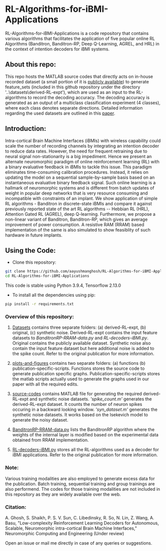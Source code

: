 # RL-Algorithms-for-iBMI-Applications

RL-Algorithms-for-iBMI-Applications is a code repository that contains various algorithms that facilitates the application of five popular online RL Algorithms (Banditron, Banditron-RP, Deep Q-Learning, AGREL, and HRL) in the context of intention decoders for iBMI systems. 

## About this repo: 
This repo hosts the MATLAB source codes that directly acts on in-house recorded dataset (a small portion of it is [publicly available](https://osf.io/dce96/)) to generate feature_sets (included in this github repository under the directory '..\datasets\derived-RL-expt'), which are used as an input to the RL-algorithms to record the decoding accuracy. The decoding accuracy is generated as an output of a multiclass classification experiment (4 classes), where each class denotes separate directions. Detailed information regarding the used datasets are outlined in this [paper](https://journals.plos.org/plosone/article?id=10.1371/journal.pone.0165773).  

## Introduction:

Intra-cortical Brain Machine Interfaces (iBMIs) with wireless capability could scale the number of recording channels by integrating an intention decoder to reduce data rates. However, the need for frequent retraining due to neural signal non-stationarity is a big impediment. Hence we present an alternate neuromorphic paradigm of online reinforcement learning (RL) with a binary evaluative feedback in iBMIs to tackle this issue. This paradigm eliminates time-consuming calibration procedures. Instead, it relies on updating the model on a sequential sample-by-sample basis based on an instantaneous evaluative binary feedback signal. Such online learning is a hallmark of neuromorphic systems and is different from batch updates of weight in popular deep networks that is very resource consuming and incompatible with constraints of an implant. We show application of simple RL algorithms - Banditron in discrete-state iBMIs and compare it against previously reported state of the art RL algorithms -- Hebbian RL (HRL), Attention Gated RL (AGREL), deep Q-learning. Furthermore, we propose a non-linear variant of Banditron, Banditron-RP, which gives an average improvement of power consumption. A resistive RAM (RRAM) based implementation of the same is also simulated to show feasiblity of such hardware in future implants.

## Using the Code: 
- Clone this repository:
```bash
git clone https://github.com/aayushmanghosh/RL-Algorithms-for-iBMI-Applications
cd RL-Algorithms-for-iBMI-Applications
```
This code is stable using Python 3.9.4, Tensorflow 2.13.0
- To install all the dependencies using pip:
```bash
pip install -r requirements.txt
```

### Overview of this repository:
1) [Datasets](https://github.com/aayushmanghosh/RL-Algorithms-for-iBMI-Applications/tree/main/datasets) contains three separate folders: (a) derived-RL-expt, (b) original, (c) synthetic noise. Derived-RL-expt contains the input feature datasets to *BanditronRP-RRAM-data.py* and *RL-decoders-iBMI.py*. Original contains the publicly available dataset. Synthetic noise also contain the input feature dataset but here additional noise is added to the spike count. Refer to the original publication for more information.

2) [plots-and-figures](https://github.com/aayushmanghosh/RL-Algorithms-for-iBMI-Applications/tree/main/plots-and-figures) contains two separate folders: (a) functions (b) publication-specific-scripts. Functions stores the source code to generate publication specific graphs. Publication-specific-scripts stores the matlab scripts actually used to generate the graphs used in our paper with all the required edits.

3) [source-codes](https://github.com/aayushmanghosh/RL-Algorithms-for-iBMI-Applications/tree/main/source-codes) contains MATLAB file for generating the required derived-RL-expt and synthetic noise datasets. *'spike_count.m'* generates the derived-RL-expt dataset. It counts the number of neuron spikes occuring in a backward looking window. *'syn_dataset.m'* generates the synthetic noise datasets. It works based on the Isekevich model to generate the noisy dataset.

4) [BanditronRP-RRAM-data.py](https://github.com/aayushmanghosh/RL-Algorithms-for-iBMI-Applications/blob/main/BanditronRP-RRAM-data.py) lists the BanditronRP algorithm where the weights of the internal layer is modified based on the experimental data obtained from RRAM implementation. 

5) [RL-decoders-iBMI.py](https://github.com/aayushmanghosh/RL-Algorithms-for-iBMI-Applications/blob/main/RL-decoders-iBMI.py) stores all the RL-algorithms used as a decoder for iBMI applications. Refer to the original publication for more information.

### Note:
Various training modalities are also employed to generate excess data for the publication. Batch training, sequential training and group trainings are also performend. The codes for those training modalities are not included in this repository as they are widely available over the web.

### Citation:
A. Ghosh, S. Shaikh, P. S. V. Sun, C. Libedinsky, R. So, N. Lin, Z. Wang, A. Basu, "Low-complexity Reinforcement Learning Decoders for Autonomous, Scalable, Neuromorphic intra-cortical Brain Machine Interfaces," Neuromorphic Computing and Engineering (Under review)

Open an issue or mail me directly in case of any queries or suggestions.
